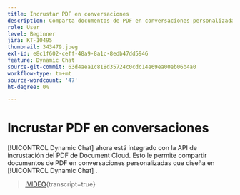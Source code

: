 ```yaml
---
title: Incrustar PDF en conversaciones
description: Comparta documentos de PDF en conversaciones personalizadas que diseñe en Dynamic Chat.
role: User
level: Beginner
jira: KT-10495
thumbnail: 343479.jpeg
exl-id: e8c1f602-ceff-48a9-8a1c-8edb47dd5946
feature: Dynamic Chat
source-git-commit: 63d4aea1c818d35724c0cdc14e69ea00eb06b4a0
workflow-type: tm+mt
source-wordcount: '47'
ht-degree: 0%

---
```


# Incrustar PDF en conversaciones

[!UICONTROL Dynamic Chat]  ahora está integrado con la API de incrustación del PDF de Document Cloud. Esto le permite compartir documentos de PDF en conversaciones personalizadas que diseña en [!UICONTROL Dynamic Chat] .

>[!VIDEO](https://video.tv.adobe.com/v/343479/?quality=12&learn=on){transcript=true}

